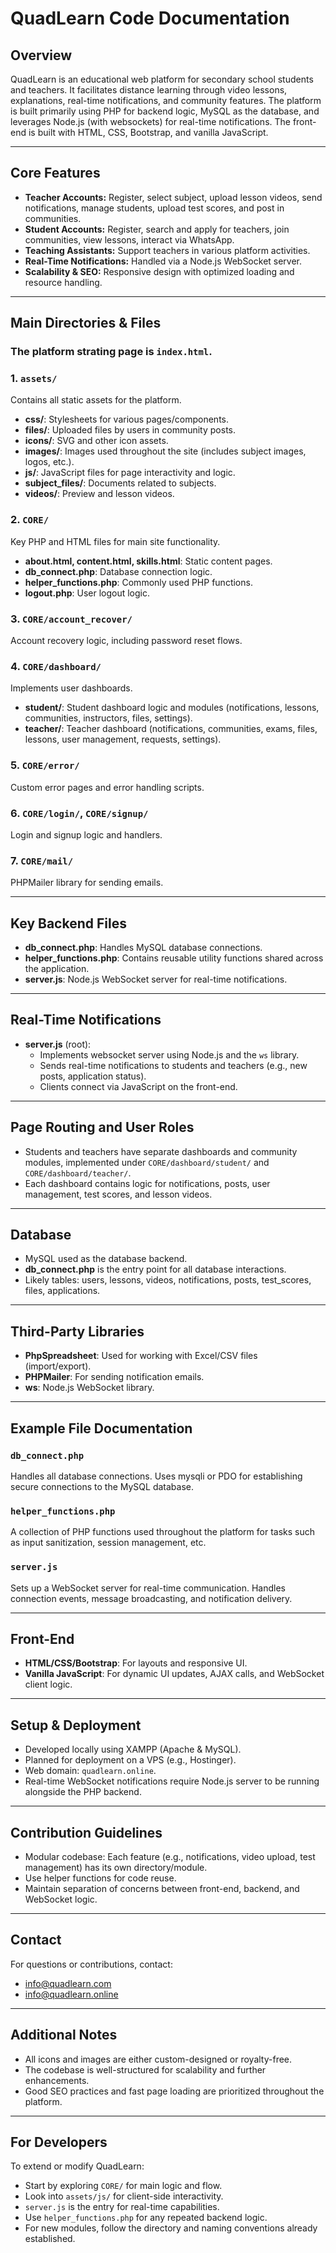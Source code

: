 # QuadLearn Code Documentation

## Overview

QuadLearn is an educational web platform for secondary school students and teachers. It facilitates distance learning through video lessons, explanations, real-time notifications, and community features. The platform is built primarily using PHP for backend logic, MySQL as the database, and leverages Node.js (with websockets) for real-time notifications. The front-end is built with HTML, CSS, Bootstrap, and vanilla JavaScript.

---

## Core Features

- **Teacher Accounts:** Register, select subject, upload lesson videos, send notifications, manage students, upload test scores, and post in communities.
- **Student Accounts:** Register, search and apply for teachers, join communities, view lessons, interact via WhatsApp.
- **Teaching Assistants:** Support teachers in various platform activities.
- **Real-Time Notifications:** Handled via a Node.js WebSocket server.
- **Scalability & SEO:** Responsive design with optimized loading and resource handling.

---

## Main Directories & Files

### The platform strating page is `index.html`.

### 1. `assets/`
Contains all static assets for the platform.
- **css/**: Stylesheets for various pages/components.
- **files/**: Uploaded files by users in community posts.
- **icons/**: SVG and other icon assets.
- **images/**: Images used throughout the site (includes subject images, logos, etc.).
- **js/**: JavaScript files for page interactivity and logic.
- **subject_files/**: Documents related to subjects.
- **videos/**: Preview and lesson videos.

### 2. `CORE/`
Key PHP and HTML files for main site functionality.
- **about.html, content.html, skills.html**: Static content pages.
- **db_connect.php**: Database connection logic.
- **helper_functions.php**: Commonly used PHP functions.
- **logout.php**: User logout logic.

### 3. `CORE/account_recover/`
Account recovery logic, including password reset flows.

### 4. `CORE/dashboard/`
Implements user dashboards.

- **student/**: Student dashboard logic and modules (notifications, lessons, communities, instructors, files, settings).
- **teacher/**: Teacher dashboard (notifications, communities, exams, files, lessons, user management, requests, settings).

### 5. `CORE/error/`
Custom error pages and error handling scripts.

### 6. `CORE/login/`, `CORE/signup/`
Login and signup logic and handlers.

### 7. `CORE/mail/`
PHPMailer library for sending emails.

---

## Key Backend Files

- **db_connect.php**: Handles MySQL database connections.
- **helper_functions.php**: Contains reusable utility functions shared across the application.
- **server.js**: Node.js WebSocket server for real-time notifications.

---

## Real-Time Notifications

- **server.js** (root): 
  - Implements websocket server using Node.js and the `ws` library.
  - Sends real-time notifications to students and teachers (e.g., new posts, application status).
  - Clients connect via JavaScript on the front-end.

---

## Page Routing and User Roles

- Students and teachers have separate dashboards and community modules, implemented under `CORE/dashboard/student/` and `CORE/dashboard/teacher/`.
- Each dashboard contains logic for notifications, posts, user management, test scores, and lesson videos.

---

## Database

- MySQL used as the database backend.
- **db_connect.php** is the entry point for all database interactions.
- Likely tables: users, lessons, videos, notifications, posts, test_scores, files, applications.

---

## Third-Party Libraries

- **PhpSpreadsheet**: Used for working with Excel/CSV files (import/export).
- **PHPMailer**: For sending notification emails.
- **ws**: Node.js WebSocket library.

---

## Example File Documentation

### `db_connect.php`
Handles all database connections. Uses mysqli or PDO for establishing secure connections to the MySQL database.

### `helper_functions.php`
A collection of PHP functions used throughout the platform for tasks such as input sanitization, session management, etc.

### `server.js`
Sets up a WebSocket server for real-time communication. Handles connection events, message broadcasting, and notification delivery.

---

## Front-End

- **HTML/CSS/Bootstrap**: For layouts and responsive UI.
- **Vanilla JavaScript**: For dynamic UI updates, AJAX calls, and WebSocket client logic.

---

## Setup & Deployment

- Developed locally using XAMPP (Apache & MySQL).
- Planned for deployment on a VPS (e.g., Hostinger).
- Web domain: `quadlearn.online`.
- Real-time WebSocket notifications require Node.js server to be running alongside the PHP backend.

---

## Contribution Guidelines

- Modular codebase: Each feature (e.g., notifications, video upload, test management) has its own directory/module.
- Use helper functions for code reuse.
- Maintain separation of concerns between front-end, backend, and WebSocket logic.

---

## Contact

For questions or contributions, contact:
- info@quadlearn.com
- info@quadlearn.online

---

## Additional Notes

- All icons and images are either custom-designed or royalty-free.
- The codebase is well-structured for scalability and further enhancements.
- Good SEO practices and fast page loading are prioritized throughout the platform.

---

## For Developers

To extend or modify QuadLearn:
- Start by exploring `CORE/` for main logic and flow.
- Look into `assets/js/` for client-side interactivity.
- `server.js` is the entry for real-time capabilities.
- Use `helper_functions.php` for any repeated backend logic.
- For new modules, follow the directory and naming conventions already established.
